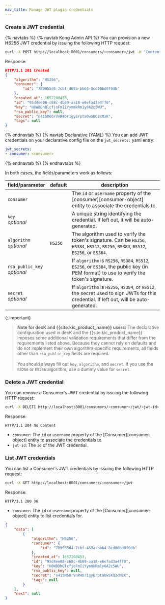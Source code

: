 ```yaml
---
nav_title: Manage JWT plugin credentials
---
```


### Create a JWT credential

{% navtabs %}
{% navtab Kong Admin API %}
You can provision a new HS256 JWT credential by issuing the following HTTP request:

```bash
curl -X POST http://localhost:8001/consumers/<consumer>/jwt -H "Content-Type: application/x-www-form-urlencoded"
```

Response:
```json
HTTP/1.1 201 Created
{
    "algorithm": "HS256",
    "consumer": {
        "id": "789955d4-7cbf-469a-bb64-8cd00bd0f0db"
    },
    "created_at": 1652208453,
    "id": "95d4ee08-c68c-4b69-aa18-e6efad3a4ff0",
    "key": "H8WBDhQlcfjoFmIiYymmkRm1y0A2c5WU",
    "rsa_public_key": null,
    "secret": "n415M6OrVnR4Dr1gyErpta0wSKQ2cMzK",
    "tags": null
}
```
{% endnavtab %}
{% navtab Declarative (YAML) %}
You can add JWT credentials on your declarative config file on the `jwt_secrets:` yaml entry:

``` yaml
jwt_secrets:
- consumer: <consumer>
```
{% endnavtab %}
{% endnavtabs %}

In both cases, the fields/parameters work as follows:

field/parameter                | default         | description
---                            | ---             | ---
`consumer`                   |                 | The `id` or `username` property of the [consumer][consumer-object] entity to associate the credentials to.
`key`<br>*optional*            |                 | A unique string identifying the credential. If left out, it will be auto-generated.
`algorithm`<br>*optional*      | `HS256`         | The algorithm used to verify the token's signature. Can be `HS256`, `HS384`, `HS512`, `RS256`, `RS384`, `RS512`, `ES256`, or `ES384`.
`rsa_public_key`<br>*optional* |                 | If `algorithm` is `RS256`, `RS384`, `RS512`, `ES256`, or `ES384`, the public key (in PEM format) to use to verify the token's signature.
`secret`<br>*optional*         |                 | If `algorithm` is `HS256`, `HS384`, or `HS512`, the secret used to sign JWTs for this credential. If left out, will be auto-generated.

{:.important}
> **Note for decK and {{site.kic_product_name}} users:** The declarative
configuration used in decK and the {{site.kic_product_name}} imposes some
additional validation requirements that differ from the requirements listed
above. Because they cannot rely on defaults and do not implement their own
algorithm-specific requirements, all fields other than
`rsa_public_key` fields are required.
> <br/><br/>
> You should always fill out `key`, `algorithm`, and
`secret`. If you use the `RS256` or
`ES256` algorithm, use a dummy value for `secret`.

### Delete a JWT credential

You can remove a Consumer's JWT credential by issuing the following HTTP
request:

```bash
curl -X DELETE http://localhost:8001/consumers/<consumer>/jwt/<jwt-id>
```

Response:
```
HTTP/1.1 204 No Content
```

- `consumer`: The `id` or `username` property of the [Consumer][consumer-object] entity to associate the credentials to.
- `jwt-id`: The `id` of the JWT credential.

### List JWT credentials

You can list a Consumer's JWT credentials by issuing the following HTTP
request:

```bash
curl -X GET http://localhost:8001/consumers/<consumer>/jwt
```

Response:
```
HTTP/1.1 200 OK
```

- `consumer`: The `id` or `username` property of the
  [Consumer][consumer-object] entity to list credentials for.

```json
{
	"data": [
        {
            "algorithm": "HS256",
            "consumer": {
                "id": "789955d4-7cbf-469a-bb64-8cd00bd0f0db"
            },
            "created_at": 1652208453,
            "id": "95d4ee08-c68c-4b69-aa18-e6efad3a4ff0",
            "key": "H8WBDhQlcfjoFmIiYymmkRm1y0A2c5WU",
            "rsa_public_key": null,
            "secret": "n415M6OrVnR4Dr1gyErpta0wSKQ2cMzK",
            "tags": null
        }
    ],
    "next": null
}
```